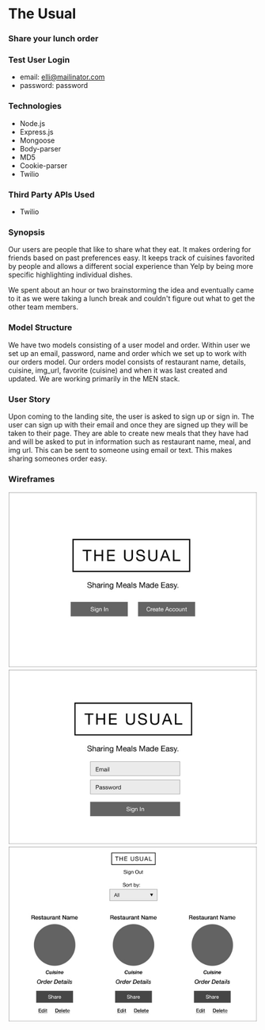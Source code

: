 # The Usual

### Share your lunch order

### Test User Login
* email: elli@mailinator.com
* password: password

### Technologies

* Node.js
* Express.js
* Mongoose
* Body-parser
* MD5
* Cookie-parser
* Twilio


### Third Party APIs Used

* Twilio


### Synopsis

Our users are people that like to share what they eat. It makes ordering for friends based on past preferences easy. It keeps track of cuisines favorited by people and allows a different social experience than Yelp by being more specific highlighting individual dishes.

We spent about an hour or two brainstorming the idea and eventually came to it as we were taking a lunch break and couldn't figure out what to get the other team members.


### Model Structure

We have two models consisting of a user model and order. Within user we set up an email, password, name and order which we set up to work with our orders model. Our orders model consists of restaurant name, details, cuisine, img_url, favorite (cuisine) and when it was last created and updated. We are working primarily in the MEN stack.


### User Story

Upon coming to the landing site, the user is asked to sign up or sign in. The user can sign up with their email and once they are signed up they will be taken to their page. They are able to create new meals that they have had and will be asked to put in information such as restaurant name, meal, and img url. This can be sent to someone using email or text. This makes sharing someones order easy.


### Wireframes

![the-usual-1](/images/the-usual-1.jpg)
![the-usual-2](/images/the-usual-2.jpg)
![the-usual-3](/images/the-usual-3.jpg)
